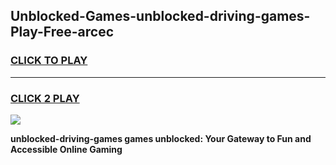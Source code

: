 
## Unblocked-Games-unblocked-driving-games-Play-Free-arcec
<h3>
<a href="https://premium76.site?title=unblocked-driving-games&ref=15A">CLICK TO PLAY</a></h3>
<hr>

<h3>
<a href="https://premium76.site?title=unblocked-driving-games&ref=15A">CLICK 2 PLAY</a>
  
</h3>

<a href="https://premium76.site?title=unblocked-driving-games&ref=15A"><img src="https://clearcache.store/games.png"></a>


**unblocked-driving-games games unblocked: Your Gateway to Fun and Accessible Online Gaming**
